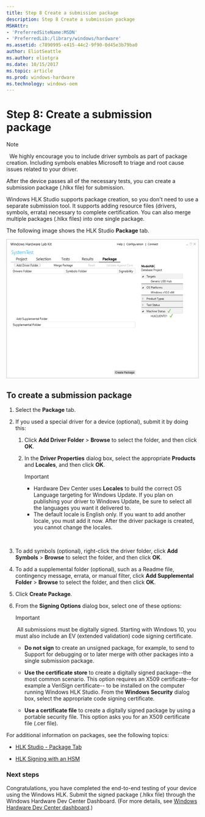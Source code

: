 ```yaml
---
title: Step 8 Create a submission package
description: Step 8 Create a submission package
MSHAttr:
- 'PreferredSiteName:MSDN'
- 'PreferredLib:/library/windows/hardware'
ms.assetid: c7890995-e415-44c2-9f90-0d45e3b79ba0
author: EliotSeattle
ms.author: eliotgra
ms.date: 10/15/2017
ms.topic: article
ms.prod: windows-hardware
ms.technology: windows-oem
---
```


# Step 8: Create a submission package

>[!NOTE]
>  We highly encourage you to include driver symbols as part of package creation. Including symbols enables Microsoft to triage and root cause issues related to your driver.

After the device passes all of the necessary tests, you can create a submission package (.hlkx file) for submission.

Windows HLK Studio supports package creation, so you don't need to use a separate submission tool. It supports adding resource files (drivers, symbols, errata) necessary to complete certification. You can also merge multiple packages (.hlkx files) into one single package.

The following image shows the HLK Studio **Package** tab.

![hlk studio package tab](images/hlk-studio-package-tab.png)

## To create a submission package


1.  Select the **Package** tab.

2.  If you used a special driver for a device (optional), submit it by doing this:

    1.  Click **Add Driver Folder** > **Browse** to select the folder, and then click **OK**.

    2.  In the **Driver Properties** dialog box, select the appropriate **Products** and **Locales**, and then click **OK**.

        >[!IMPORTANT]
        > * Hardware Dev Center uses **Locales** to build the correct OS Language targeting for Windows Update. If you plan on publishing your driver to Windows Update, be sure to select all the languages you want it delivered to. 
        > * The default locale is English only. If you want to add another locale, you must add it now. After the driver package is created, you cannot change the locales.  

         

3.  To add symbols (optional), right-click the driver folder, click **Add Symbols** &gt; **Browse** to select the folder, and then click **OK**.

4.  To add a supplemental folder (optional), such as a Readme file, contingency message, errata, or manual filter, click **Add Supplemental Folder** &gt; **Browse** to select the folder, and then click **OK**.

5.  Click **Create Package**.

6.  From the **Signing Options** dialog box, select one of these options:

    >[!IMPORTANT]
    > All submissions must be digitally signed.
    > Starting with Windows 10, you must also include an EV (extended validation) code signing certificate.

    -   **Do not sign** to create an unsigned package, for example, to send to Support for debugging or to later merge with other packages into a single submission package.

    -   **Use the certificate store** to create a digitally signed package--the most common scenario. This option requires an X509 certificate--for example a VeriSign certificate-- to be installed on the computer running Windows HLK Studio. From the **Windows Security** dialog box, select the appropriate code signing certificate.

    -   **Use a certificate file** to create a digitally signed package by using a portable security file. This option asks you for an X509 certificate file (.cer file).

For additional information on packages, see the following topics:

-   [HLK Studio - Package Tab](..\user\hlk-studio---package-tab.md)

-   [HLK Signing with an HSM](..\user\hlk-signing-with-an-hsm.md)

### Next steps

Congratulations, you have completed the end-to-end testing of your device using the Windows HLK. Submit the signed package (.hlkx file) through the Windows Hardware Dev Center Dashboard. (For more details, see [Windows Hardware Dev Center dashboard](https://docs.microsoft.com/en-us/windows-hardware/drivers/dashboard/).)

 

 






